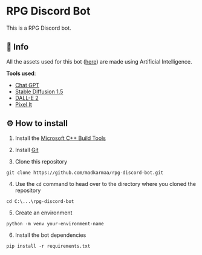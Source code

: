 # RPG Discord Bot

This is a RPG Discord bot.

## 📢 Info

All the assets used for this bot ([here][assets]) are made using Artificial Intelligence.

**Tools used**:

- [Chat GPT][chat-gpt]
- [Stable Diffusion 1.5][stable-diffusion]
- [DALL-E 2][dall-e]
- [Pixel It][pixelit]

## ⚙️ How to install

1. Install the [Microsoft C++ Build Tools][vstools]

2. Install [Git][git]

3. Clone this repository

```
git clone https://github.com/madkarmaa/rpg-discord-bot.git
```

4. Use the `cd` command to head over to the directory where you cloned the repository

```
cd C:\...\rpg-discord-bot
```

5. Create an environment

```
python -m venv your-environment-name
```

6. Install the bot dependencies

```
pip install -r requirements.txt
```

[vstools]: https://visualstudio.microsoft.com/visual-cpp-build-tools/
[git]: https://git-scm.com/downloads
[assets]: ./assets/
[stable-diffusion]: https://playgroundai.com/
[dall-e]: https://labs.openai.com/
[pixelit]: https://giventofly.github.io/pixelit/
[chat-gpt]: https://chat.openai.com/chat/
